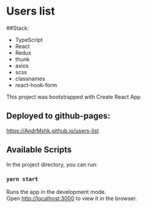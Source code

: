 # Users list

##Stack:
-   TypeScript 
-   React
-   Redux 
-   thunk
-   axios
-   scss
-   classnames
-   react-hook-form

This project was bootstrapped with Create React App

## Deployed to github-pages:

https://AndrMshk.github.io/users-list

## Available Scripts

In the project directory, you can run:

### `yarn start`

Runs the app in the development mode.\
Open [http://localhost:3000](http://localhost:3000) to view it in the browser.

